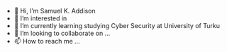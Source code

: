 - 👋 Hi, I’m Samuel K. Addison
- 👀 I’m interested in 
- 🌱 I’m currently learning studying Cyber Security at University of Turku
- 💞️ I’m looking to collaborate on ...
- 📫 How to reach me ...

<!---
SamAddy/SamAddy is a ✨ special ✨ repository because its `README.md` (this file) appears on your GitHub profile.
You can click the Preview link to take a look at your changes.
--->
